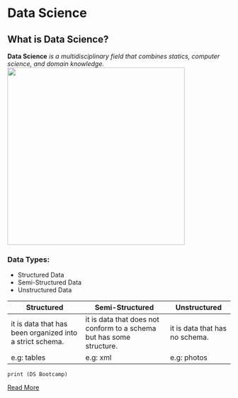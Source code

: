 # **Data Science**
## What is Data Science?
**Data Science** *is a multidisciplinary field that combines statics, computer science, and domain knowledge.*
<img src="DS.png" width="400" height="400" />
### Data Types:
- Structured Data
- Semi-Structured Data
- Unstructured Data

| Structured                                               | Semi-Structured                                                      | Unstructured                   |
----------------------------------------------------------|----------------------------------------------------------------------|--------------------------------|
| it is data that has been organized into a strict schema. | it is data that does not conform to a schema but has some structure. | it is data that has no schema. |
| e.g: tables                                              | e.g:   xml                                                           | e.g: photos                    |

`print (DS Bootcamp)`

[Read More](https://en.wikipedia.org/wiki/Data_science)

